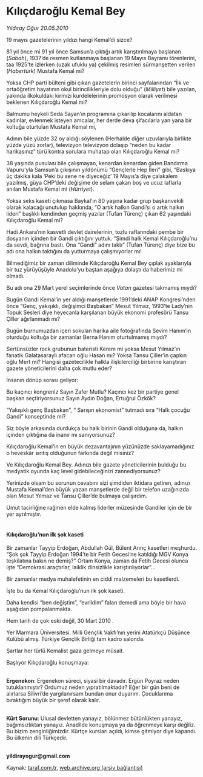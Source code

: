 # Kılıçdaroğlu Kemal Bey 

*Yıldıray Oğur 20.05.2010*

<div class="yazi"><p>19 mayıs gazetelerinin yıldızı hangi Kemal’di sizce? </p>
<p>81 yıl önce mi 91 yıl önce Samsun’a çıktığı artık karıştırılmaya başlanan (<i>Sabah</i>), 1937’de resmen kutlanmaya başlanan 19 Mayıs Bayramı törenlerini, taa 1925’te izlerken (uzak ufuklu ya) çekilmiş resimleri sürmanşetten verilen (<i>Habertürk</i>) Mustafa Kemal mi? </p>
<p>Yoksa CHP parti bülteni gibi çıkan gazetelerin birinci sayfalarından “İlk ve ortaöğretim hayatının okul birincilikleriyle dolu olduğu” (<i>Milliyet</i>) bile yazılan, yakında ilkokuldaki kırmızı kurdelelerinin promosyon olarak verilmesi beklenen Kılıçdaroğlu Kemal mi? </p>
<p>Balmumu heykeli Seda Sayan’ın programına çıkarılıp kocalarını aldatan kadınlar, evlenmek isteyen amcalar, her derde deva şifacılarla yan yana bir koltuğa oturtulan Mustafa Kemal mi, </p>
<p>Adının bile yüzde 32 oy aldığı söylenen (Herhalde diğer uzuvlarıyla birlikte yüzde yüzü zorlar), televizyon televizyon dolaşıp “neden bu kadar harikasınız” türü kontra sorulara muhatap olan Kılıçdaroğlu Kemal mi?</p>
<p>38 yaşında pusulası bile çalışmayan, kenardan kenardan giden Bandırma Vapuru’yla Samsun’a çıkışının yıldönümü “Gençlerle Hep İleri” gibi, “Baskıya üç dakika kala ‘Peki bu sene ne diyeceğiz’ 19 Mayıs’a diye çalakalem yazılmış, güya CHP’deki değişime de selam çakan boş ve ucuz laflarla anılan Mustafa Kemal mi (<i>Hürriyet</i>).</p>
<p>Yoksa seks kaseti çıkmasa Baykal’ın 80 yaşına kadar grup başkanvekili olarak kalacağı unutulup hakkında, “O artık halkın Gandi’si o artık halkın lideri” başlıklı kendinden geçmiş yazılar (Tufan Türenç) çıkan 62 yaşındaki Kılıçdaroğlu Kemal mi? </p>
<p>Hadi Ankara’nın kasvetli devlet dairelerinin, tozlu raflarındaki pembe bir dosyanın içinden bir Gandi çıktığını yuttuk. “Şimdi halk Kemal Kılıçdaroğlu’nu da sevdi, bağrına bastı. Ona “Gandi” adını taktı” (Tufan Türenç) diye bize bu adı ona halkın taktığını da yutturmaya çalışmıyorlar mı!</p>
<p>Bilmediğimiz bir zaman diliminde Kılıçdaroğlu Kemal Bey çıplak ayaklarıyla bir tuz yürüyüşüyle Anadolu’yu baştan aşağıya dolaştı da haberimiz mi olmadı.</p>
<p>Bu adı ona 29 Mart yerel seçimlerinde önce <i>Vatan</i> gazetesi takmamış mıydı? </p>
<p>Bugün Gandi Kemal’in yer aldığı manşetlerde 1991’deki ANAP Kongresi’nden önce “Genç, yakışıklı, değişimci Başbakan” Mesut Yılmaz, 1993’te Lady’nin Topuk Sesleri diye heyecanla karşılanan büyük ekonomi profesörü Tansu Çiller ağırlanmadı mı?</p>
<p>Bugün burnumuzdan içeri sokulan harika aile fotoğrafında Sevim Hanım’ın oturduğu koltuğa bir zamanlar Berna Hanım oturtulmamış mıydı? </p>
<p>Sertünsüzler rock grubunun bateristi Kerem mi yoksa Mesut Yılmaz’ın fanatik Galatasaraylı afacan oğlu Hasan mı? Yoksa Tansu Çiller’in çapkın oğlu Mert mi? Hangisi gazetecilikle halkla ilişkilerciliği birbirine karıştıran gazete yöneticilerini daha çok mutlu eder?</p>
<p>İnsanın dönüp sorası geliyor:</p>
<p>Bu kaçıncı kongreniz Sayın Zafer Mutlu? Kaçıncı kez bir partiye genel başkan seçtiriyorsunuz Sayın Aydın Doğan, Ertuğrul Özkök?</p>
<p>“Yakışıklı genç Başbakan”, “ Sarışın ekonomist” tutmadı sıra “Halk çocuğu Gandi” konseptinde mi? </p>
<p>Siz böyle arkasında durdukça bu halk birinin Gandi olduğuna da, halkın içinden çıktığına da inanır mı sanıyorsunuz? </p>
<p>Kılıçdaroğlu Kemal’in en büyük dezavantajının yüzünüzde saklayamadığınız o heveskâr sırıtış olduğunun farkında değil misiniz? </p>
<p>Ve Kılıçdaroğlu Kemal Bey. Adınızı bile gazete yöneticilerinin bulduğu bu medyatik oyunda kaç level gidebileceğinizi zannediyorsunuz? </p>
<p>Yerinizde olsam bu sorunun cevabını sizi şimdiden iktidara getiren, adınızı Mustafa Kemal’den büyük yazan manşetlerde değil bir telefon uzağınızda olan Mesut Yılmaz ve Tansu Çiller’de bulmaya çalışırdım. </p>
<p>Umut tacirliğine rağmen elde kalmış liderler müzesinde Gandiler için de bir yer ayrılmıştır.</p>
<h4><br/>Kılıçdaroğlu’nun ilk şok kaseti</h4>
<p>Bir zamanlar Tayyip Erdoğan, Abdullah Gül, Bülent Arınç kasetleri meşhurdu. “Şok şok Tayyip Erdoğan 1994’te bir Fetih Gecesi’ne katıldığı MGV Konya teşkilatına bakın ne demiş?” Ortam Konya, zaman da Fetih Gecesi olunca işte “Demokrasi araçtırlar, laiklik dinsizlikle karıştırılıyorlar”... </p>
<p>Bir zamanlar medya muhalefetinin en ciddi malzemeleri bu kasetlerdi.</p>
<p>İşte bu da Kemal Kılıçdaroğlu’nun ilk şok kaseti.</p>
<p>Daha kendisi “ben değiştim”, “evrildim” falan demedi ama böyle bir hava aşağıdan pompalanmakta.</p>
<p>Hem tarih de çok eski değil, 30 Mart 2010 .</p>
<p>Yer Marmara Üniversitesi. Milli Gençlik Vakfı’nın yerini Atatürkçü Düşünce Kulübü almış. Türkiye Gençlik Birliği tam kadro salonda. </p>
<p>Şartlar her türlü Kemalist gaza gelmeye müsait. </p>
<p>Başlıyor Kılıçdaroğlu konuşmaya: </p>
<p><b><br/>Ergenekon</b>: Ergenekon süreci, siyasi bir davadır. Ergün Poyraz neden tutuklanmıştır? Ordumuz neden yıpratılmaktadır? Eğer bir gün beni de alırlarsa Silivri’de yargılanırsam bundan onur duyarım. Çocuklarıma bıraktığım büyük bir şeref olarak kalır.</p>
<p><b><br/>Kürt Sorunu</b>: Ulusal devletten yanayız, bölünmez bütünlükten yanayız, bağımsızlıktan yanayız. Anadilde konuşmaya ya da öğrenmeye karşı değiliz. Bu bizim zenginliğimizdir. Kürtçe kursları açıldı, kimse gitmiyor diye kapandı. Bu ülkenin dili Türkçedir.</p>
<p><b><br/>yildirayogur@gmail.com</b></p></div>

Kaynak: [taraf.com.tr](http://www.taraf.com.tr:80/yildiray-ogur/makale-kilicdaroglu-kemal-bey.htm), [web.archive.org (arşiv bağlantısı)](http://web.archive.org/web/20100523073105/http://www.taraf.com.tr:80/yildiray-ogur/makale-kilicdaroglu-kemal-bey.htm)
